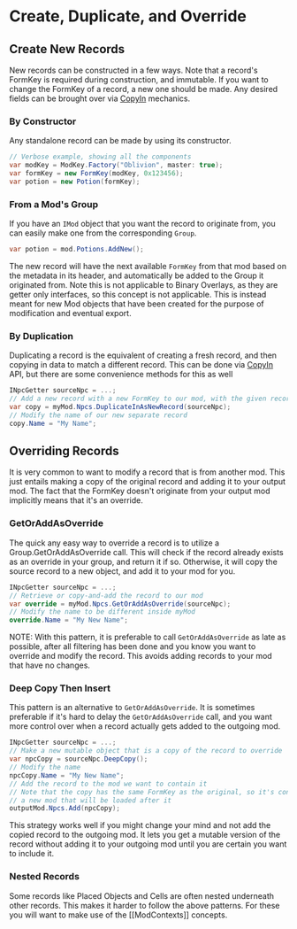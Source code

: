 # Create, Duplicate, and Override
## Create New Records
New records can be constructed in a few ways.  Note that a record's FormKey is required during construction, and immutable.  If you want to change the FormKey of a record, a new one should be made.  Any desired fields can be brought over via [CopyIn](Copy-Functionality#deepcopyin) mechanics.
### By Constructor
Any standalone record can be made by using its constructor.
```cs
// Verbose example, showing all the components
var modKey = ModKey.Factory("Oblivion", master: true);
var formKey = new FormKey(modKey, 0x123456);
var potion = new Potion(formKey);
```
### From a Mod's Group
If you have an `IMod` object that you want the record to originate from, you can easily make one from the corresponding `Group`.
```cs
var potion = mod.Potions.AddNew();
```
The new record will have the next available `FormKey` from that mod based on the metadata in its header, and automatically be added to the Group it originated from.  Note this is not applicable to Binary Overlays, as they are getter only interfaces, so this concept is not applicable.  This is instead meant for new Mod objects that have been created for the purpose of modification and eventual export.

### By Duplication
Duplicating a record is the equivalent of creating a fresh record, and then copying in data to match a different record.  This can be done via [CopyIn](Copy-Functionality#deepcopyin) API, but there are some convenience methods for this as well

```csharp
INpcGetter sourceNpc = ...;
// Add a new record with a new FormKey to our mod, with the given record's data
var copy = myMod.Npcs.DuplicateInAsNewRecord(sourceNpc);
// Modify the name of our new separate record
copy.Name = "My Name";
```

## Overriding Records
It is very common to want to modify a record that is from another mod.  This just entails making a copy of the original record and adding it to your output mod.  The fact that the FormKey doesn't originate from your output mod implicitly means that it's an override.

### GetOrAddAsOverride
The quick any easy way to override a record is to utilize a Group.GetOrAddAsOverride call.  This will check if the record already exists as an override in your group, and return it if so.  Otherwise, it will copy the source record to a new object, and add it to your mod for you.
```csharp
INpcGetter sourceNpc = ...;
// Retrieve or copy-and-add the record to our mod
var override = myMod.Npcs.GetOrAddAsOverride(sourceNpc);
// Modify the name to be different inside myMod
override.Name = "My New Name";
```

NOTE:  With this pattern, it is preferable to call `GetOrAddAsOverride` as late as possible, after all filtering has been done and you know you want to override and modify the record.  This avoids adding records to your mod that have no changes.

### Deep Copy Then Insert
This pattern is an alternative to `GetOrAddAsOverride`.  It is sometimes preferable if it's hard to delay the `GetOrAddAsOverride` call, and you want more control over when a record actually gets added to the outgoing mod.

```csharp
INpcGetter sourceNpc = ...;
// Make a new mutable object that is a copy of the record to override
var npcCopy = sourceNpc.DeepCopy();
// Modify the name
npcCopy.Name = "My New Name";
// Add the record to the mod we want to contain it
// Note that the copy has the same FormKey as the original, so it's considered an "override" when added to
// a new mod that will be loaded after it
outputMod.Npcs.Add(npcCopy);
```

This strategy works well if you might change your mind and not add the copied record to the outgoing mod.  It lets you get a mutable version of the record without adding it to your outgoing mod until you are certain you want to include it.

### Nested Records
Some records like Placed Objects and Cells are often nested underneath other records.  This makes it harder to follow the above patterns.  For these you will want to make use of the [[ModContexts]] concepts.
